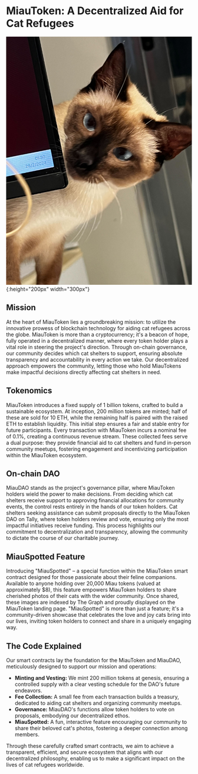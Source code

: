 # MiauToken: A Decentralized Aid for Cat Refugees

![Alt text](https://github.com/gabrielmellace1/MiauToken/blob/master/images/IMG_0637.jpg){:height="200px" width="300px"}





## Mission

At the heart of MiauToken lies a groundbreaking mission: to utilize the innovative prowess of blockchain technology for aiding cat refugees across the globe. MiauToken is more than a cryptocurrency; it's a beacon of hope, fully operated in a decentralized manner, where every token holder plays a vital role in steering the project's direction. Through on-chain governance, our community decides which cat shelters to support, ensuring absolute transparency and accountability in every action we take. Our decentralized approach empowers the community, letting those who hold MiauTokens make impactful decisions directly affecting cat shelters in need.

## Tokenomics

MiauToken introduces a fixed supply of 1 billion tokens, crafted to build a sustainable ecosystem. At inception, 200 million tokens are minted; half of these are sold for 10 ETH, while the remaining half is paired with the raised ETH to establish liquidity. This initial step ensures a fair and stable entry for future participants. Every transaction with MiauToken incurs a nominal fee of 0.1%, creating a continuous revenue stream. These collected fees serve a dual purpose: they provide financial aid to cat shelters and fund in-person community meetups, fostering engagement and incentivizing participation within the MiauToken ecosystem.

## On-chain DAO

MiauDAO stands as the project's governance pillar, where MiauToken holders wield the power to make decisions. From deciding which cat shelters receive support to approving financial allocations for community events, the control rests entirely in the hands of our token holders. Cat shelters seeking assistance can submit proposals directly to the MiauToken DAO on Tally, where token holders review and vote, ensuring only the most impactful initiatives receive funding. This process highlights our commitment to decentralization and transparency, allowing the community to dictate the course of our charitable journey.

## MiauSpotted Feature

Introducing "MiauSpotted" – a special function within the MiauToken smart contract designed for those passionate about their feline companions. Available to anyone holding over 20,000 Miau tokens (valued at approximately $8), this feature empowers MiauToken holders to share cherished photos of their cats with the wider community. Once shared, these images are indexed by The Graph and proudly displayed on the MiauToken landing page. "MiauSpotted" is more than just a feature; it's a community-driven showcase that celebrates the love and joy cats bring into our lives, inviting token holders to connect and share in a uniquely engaging way.

## The Code Explained

Our smart contracts lay the foundation for the MiauToken and MiauDAO, meticulously designed to support our mission and operations:

- **Minting and Vesting:** We mint 200 million tokens at genesis, ensuring a controlled supply with a clear vesting schedule for the DAO's future endeavors.
- **Fee Collection:** A small fee from each transaction builds a treasury, dedicated to aiding cat shelters and organizing community meetups.
- **Governance:** MiauDAO's functions allow token holders to vote on proposals, embodying our decentralized ethos.
- **MiauSpotted:** A fun, interactive feature encouraging our community to share their beloved cat's photos, fostering a deeper connection among members.

Through these carefully crafted smart contracts, we aim to achieve a transparent, efficient, and secure ecosystem that aligns with our decentralized philosophy, enabling us to make a significant impact on the lives of cat refugees worldwide.
